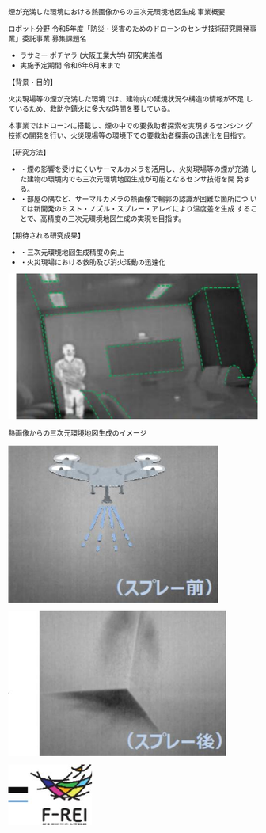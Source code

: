 煙が充満した環境における熱画像からの三次元環境地図生成 事業概要

ロボット分野 令和5年度「防災・災害のためのドローンのセンサ技術研究開発事業」委託事業 募集課題名

- ラサミー ポチヤラ (大阪工業大学) 研究実施者
- 実施予定期間 令和6年6月末まで

【背景・目的】

火災現場等の煙が充満した環境では、建物内の延焼状況や構造の情報が不足 しているため、救助や鎮火に多大な時間を要している。

本事業ではドローンに搭載し、煙の中での要救助者探索を実現するセンシン グ技術の開発を行い、火災現場等の環境下での要救助者探索の迅速化を目指す。

【研究方法】

- ・煙の影響を受けにくいサーマルカメラを活用し、火災現場等の煙が充満 した建物の環境内でも三次元環境地図生成が可能となるセンサ技術を開 発する。
- ・部屋の隅など、サーマルカメラの熱画像で輪郭の認識が困難な箇所につ いては新開発のミスト・ノズル・スプレー・アレイにより温度差を生成 することで、高精度の三次元環境地図生成の実現を目指す。

【期待される研究成果】

- ・三次元環境地図生成精度の向上
- ・火災現場における救助及び消火活動の迅速化

![](_page_0_Picture_14.jpeg)

熱画像からの三次元環境地図生成のイメージ

![](_page_0_Picture_15.jpeg)

![](_page_0_Picture_16.jpeg)

![](_page_0_Picture_17.jpeg)

